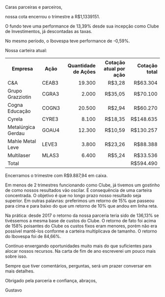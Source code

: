 Caras parceiras e parceiros,

nossa cota encerrou o trimestre a R$1,1339151.

O fundo teve uma performance de 13,39% desde sua incepção como Clube de Investimentos, já descontadas as taxas.

No mesmo período, o Ibovespa teve performance de -0,59%.

Nossa carteira atual:

<table>
  <tr>
    <th>Empresa</th>
    <th>Ação</th>
    <th align="right">Quantidade de Ações</th>
    <th align="right">Cotação atual por ação</th>
    <th align="right">Cotação total</th>
  </tr>
  <tr>
    <td>C&A</td>
    <td>CEAB3</td>
    <td align="right">19.300</td>
    <td align="right">R$3,28</td>
    <td align="right">R$63.304</td>
  </tr>
  <tr>
    <td>Grupo Grazziotin</td>
    <td>CGRA3</td>
    <td align="right">2.000</td>
    <td align="right">R$35,05</td>
    <td align="right">R$70.100</td>
  </tr>
  <tr>
    <td>Cogna Educação</td>
    <td>COGN3</td>
    <td align="right">20.500</td>
    <td align="right">R$2,94</td>
    <td align="right">R$60.270</td>
  </tr>
  <tr>
    <td>Cyrela</td>
    <td>CYRE3</td>
    <td align="right">8.100</td>
    <td align="right">R$18,35</td>
    <td align="right">R$148.635</td>
  </tr>
  <tr>
    <td>Metalúrgica Gerdau</td>
    <td>GOAU4</td>
    <td align="right">12.300</td>
    <td align="right">R$10,59</td>
    <td align="right">R$130.257</td>
  </tr>
  <tr>
    <td>Mahle Metal Leve</td>
    <td>LEVE3</td>
    <td align="right">3.800</td>
    <td align="right">R$23,26</td>
    <td align="right">R$88.388</td>
  </tr>
  <tr>
    <td>Multilaser</td>
    <td>MLAS3</td>
    <td align="right">6.400</td>
    <td align="right">R$5,24</td>
    <td align="right">R$33.536</td>
  </tr>
  <tr>
    <td>Total</td>
    <td>&nbsp;</td>
    <td align="right">&nbsp;</td>
    <td align="right">&nbsp;</td>
    <td align="right">R$594.490</td>
  </tr>
</table>

Encerramos o trimestre com R$9.887,94 em caixa.

Em menos de 2 trimestres funcionando como Clube, já tivemos um gostinho de como nossos resultados vão oscilar. É consequência de uma carteira concentrada. O objetivo é que no longo prazo nosso resultado seja superior. Em outras palavras: preferimos um retorno de 15% que passeou para cima e para baixo do que um retorno de 10% que andou em linha reta.

Na prática: desde 2017 o retorno da nossa parceria teria sido de 136,13% se tivéssemos a mesma base de custos do Clube. O retorno de fato foi acima de 158% poisantes do Clube os custos fixos eram menores, porém não era possível mantê-los conforme a carteira multiplicava de tamanho. O retorno do Ibovespa foi de 84,66%.

Continuo enxergando oportunidades muito mais do que suficientes para alocar nossos recursos. Na carta de fim de ano escreverei um pouco mais sobre isso.

Sempre que tiver comentários, perguntas, será um prazer conversar em mais detalhes.

Obrigado pela parceria e confiança, abraços,

Gustavo
